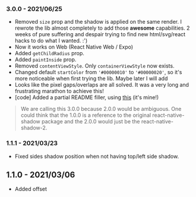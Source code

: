 ### 3.0.0 - 2021/06/25


* Removed `size` prop and the shadow is applied on the same render. I rewrote the lib almost completely to add those **awesome** capabilities. 2 weeks of pure suffering and despair trying to find new html/svg/react hacks to do what I wanted. :')
* Now it works on Web (React Native Web / Expo)
* Added `getChildRadius` prop.
* Added `paintInside` prop.
* Removed `contentViewStyle`. Only `containerViewStyle` now exists.
* Changed default `startColor` from `'#00000010'` to `'#00000020'`, so it's more noticeable when first trying the lib. Maybe later I will add
* Looks like the pixel gaps/overlaps are all solved. It was a very long and frustrating marathon to achieve this!
* [code] Added a partial README filler, using [this](https://github.com/tgreyuk/typedoc-plugin-markdown/issues/59#issuecomment-867300957) (it's mine!)

> We are calling this 3.0.0 because 2.0.0 would be ambiguous. One could think that the 1.0.0 is a reference to the original react-native-shadow package and the 2.0.0 would just be the react-native-shadow-2.


### 1.1.1 - 2021/03/23

* Fixed sides shadow position when not having top/left side shadow.

## 1.1.0 - 2021/03/06

* Added offset